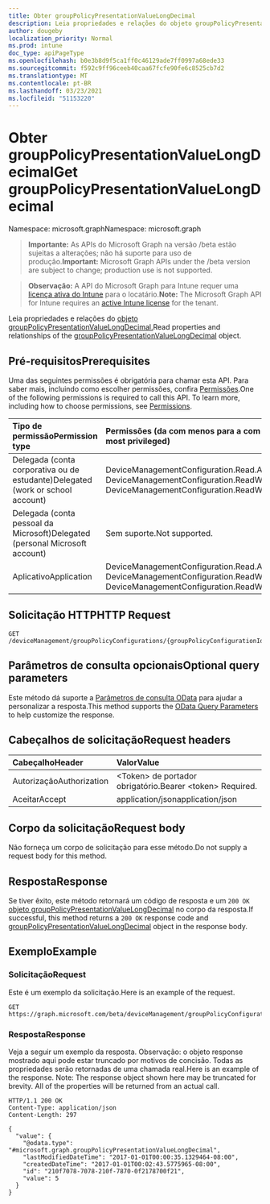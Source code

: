 ```yaml
---
title: Obter groupPolicyPresentationValueLongDecimal
description: Leia propriedades e relações do objeto groupPolicyPresentationValueLongDecimal.
author: dougeby
localization_priority: Normal
ms.prod: intune
doc_type: apiPageType
ms.openlocfilehash: b0e3b8d9f5ca1ff0c46129ade7ff0997a68ede33
ms.sourcegitcommit: f592c9ff96ceeb40caa67fcfe90fe6c8525cb7d2
ms.translationtype: MT
ms.contentlocale: pt-BR
ms.lasthandoff: 03/23/2021
ms.locfileid: "51153220"
---
```

# <a name="get-grouppolicypresentationvaluelongdecimal"></a><span data-ttu-id="ddcca-103">Obter groupPolicyPresentationValueLongDecimal</span><span class="sxs-lookup"><span data-stu-id="ddcca-103">Get groupPolicyPresentationValueLongDecimal</span></span>

<span data-ttu-id="ddcca-104">Namespace: microsoft.graph</span><span class="sxs-lookup"><span data-stu-id="ddcca-104">Namespace: microsoft.graph</span></span>

> <span data-ttu-id="ddcca-105">**Importante:** As APIs do Microsoft Graph na versão /beta estão sujeitas a alterações; não há suporte para uso de produção.</span><span class="sxs-lookup"><span data-stu-id="ddcca-105">**Important:** Microsoft Graph APIs under the /beta version are subject to change; production use is not supported.</span></span>

> <span data-ttu-id="ddcca-106">**Observação:** A API do Microsoft Graph para Intune requer uma [licença ativa do Intune](https://go.microsoft.com/fwlink/?linkid=839381) para o locatário.</span><span class="sxs-lookup"><span data-stu-id="ddcca-106">**Note:** The Microsoft Graph API for Intune requires an [active Intune license](https://go.microsoft.com/fwlink/?linkid=839381) for the tenant.</span></span>

<span data-ttu-id="ddcca-107">Leia propriedades e relações do [objeto groupPolicyPresentationValueLongDecimal.](../resources/intune-grouppolicy-grouppolicypresentationvaluelongdecimal.md)</span><span class="sxs-lookup"><span data-stu-id="ddcca-107">Read properties and relationships of the [groupPolicyPresentationValueLongDecimal](../resources/intune-grouppolicy-grouppolicypresentationvaluelongdecimal.md) object.</span></span>

## <a name="prerequisites"></a><span data-ttu-id="ddcca-108">Pré-requisitos</span><span class="sxs-lookup"><span data-stu-id="ddcca-108">Prerequisites</span></span>
<span data-ttu-id="ddcca-p101">Uma das seguintes permissões é obrigatória para chamar esta API. Para saber mais, incluindo como escolher permissões, confira [Permissões](/graph/permissions-reference).</span><span class="sxs-lookup"><span data-stu-id="ddcca-p101">One of the following permissions is required to call this API. To learn more, including how to choose permissions, see [Permissions](/graph/permissions-reference).</span></span>

|<span data-ttu-id="ddcca-111">Tipo de permissão</span><span class="sxs-lookup"><span data-stu-id="ddcca-111">Permission type</span></span>|<span data-ttu-id="ddcca-112">Permissões (da com menos para a com mais privilégios)</span><span class="sxs-lookup"><span data-stu-id="ddcca-112">Permissions (from least to most privileged)</span></span>|
|:---|:---|
|<span data-ttu-id="ddcca-113">Delegada (conta corporativa ou de estudante)</span><span class="sxs-lookup"><span data-stu-id="ddcca-113">Delegated (work or school account)</span></span>|<span data-ttu-id="ddcca-114">DeviceManagementConfiguration.Read.All, DeviceManagementConfiguration.ReadWrite.All</span><span class="sxs-lookup"><span data-stu-id="ddcca-114">DeviceManagementConfiguration.Read.All, DeviceManagementConfiguration.ReadWrite.All</span></span>|
|<span data-ttu-id="ddcca-115">Delegada (conta pessoal da Microsoft)</span><span class="sxs-lookup"><span data-stu-id="ddcca-115">Delegated (personal Microsoft account)</span></span>|<span data-ttu-id="ddcca-116">Sem suporte.</span><span class="sxs-lookup"><span data-stu-id="ddcca-116">Not supported.</span></span>|
|<span data-ttu-id="ddcca-117">Aplicativo</span><span class="sxs-lookup"><span data-stu-id="ddcca-117">Application</span></span>|<span data-ttu-id="ddcca-118">DeviceManagementConfiguration.Read.All, DeviceManagementConfiguration.ReadWrite.All</span><span class="sxs-lookup"><span data-stu-id="ddcca-118">DeviceManagementConfiguration.Read.All, DeviceManagementConfiguration.ReadWrite.All</span></span>|

## <a name="http-request"></a><span data-ttu-id="ddcca-119">Solicitação HTTP</span><span class="sxs-lookup"><span data-stu-id="ddcca-119">HTTP Request</span></span>
<!-- {
  "blockType": "ignored"
}
-->
``` http
GET /deviceManagement/groupPolicyConfigurations/{groupPolicyConfigurationId}/definitionValues/{groupPolicyDefinitionValueId}/presentationValues/{groupPolicyPresentationValueId}
```

## <a name="optional-query-parameters"></a><span data-ttu-id="ddcca-120">Parâmetros de consulta opcionais</span><span class="sxs-lookup"><span data-stu-id="ddcca-120">Optional query parameters</span></span>
<span data-ttu-id="ddcca-121">Este método dá suporte a [Parâmetros de consulta OData](/graph/query-parameters) para ajudar a personalizar a resposta.</span><span class="sxs-lookup"><span data-stu-id="ddcca-121">This method supports the [OData Query Parameters](/graph/query-parameters) to help customize the response.</span></span>

## <a name="request-headers"></a><span data-ttu-id="ddcca-122">Cabeçalhos de solicitação</span><span class="sxs-lookup"><span data-stu-id="ddcca-122">Request headers</span></span>
|<span data-ttu-id="ddcca-123">Cabeçalho</span><span class="sxs-lookup"><span data-stu-id="ddcca-123">Header</span></span>|<span data-ttu-id="ddcca-124">Valor</span><span class="sxs-lookup"><span data-stu-id="ddcca-124">Value</span></span>|
|:---|:---|
|<span data-ttu-id="ddcca-125">Autorização</span><span class="sxs-lookup"><span data-stu-id="ddcca-125">Authorization</span></span>|<span data-ttu-id="ddcca-126">&lt;Token&gt; de portador obrigatório.</span><span class="sxs-lookup"><span data-stu-id="ddcca-126">Bearer &lt;token&gt; Required.</span></span>|
|<span data-ttu-id="ddcca-127">Aceitar</span><span class="sxs-lookup"><span data-stu-id="ddcca-127">Accept</span></span>|<span data-ttu-id="ddcca-128">application/json</span><span class="sxs-lookup"><span data-stu-id="ddcca-128">application/json</span></span>|

## <a name="request-body"></a><span data-ttu-id="ddcca-129">Corpo da solicitação</span><span class="sxs-lookup"><span data-stu-id="ddcca-129">Request body</span></span>
<span data-ttu-id="ddcca-130">Não forneça um corpo de solicitação para esse método.</span><span class="sxs-lookup"><span data-stu-id="ddcca-130">Do not supply a request body for this method.</span></span>

## <a name="response"></a><span data-ttu-id="ddcca-131">Resposta</span><span class="sxs-lookup"><span data-stu-id="ddcca-131">Response</span></span>
<span data-ttu-id="ddcca-132">Se tiver êxito, este método retornará um código de resposta e um `200 OK` [objeto groupPolicyPresentationValueLongDecimal](../resources/intune-grouppolicy-grouppolicypresentationvaluelongdecimal.md) no corpo da resposta.</span><span class="sxs-lookup"><span data-stu-id="ddcca-132">If successful, this method returns a `200 OK` response code and [groupPolicyPresentationValueLongDecimal](../resources/intune-grouppolicy-grouppolicypresentationvaluelongdecimal.md) object in the response body.</span></span>

## <a name="example"></a><span data-ttu-id="ddcca-133">Exemplo</span><span class="sxs-lookup"><span data-stu-id="ddcca-133">Example</span></span>

### <a name="request"></a><span data-ttu-id="ddcca-134">Solicitação</span><span class="sxs-lookup"><span data-stu-id="ddcca-134">Request</span></span>
<span data-ttu-id="ddcca-135">Este é um exemplo da solicitação.</span><span class="sxs-lookup"><span data-stu-id="ddcca-135">Here is an example of the request.</span></span>
``` http
GET https://graph.microsoft.com/beta/deviceManagement/groupPolicyConfigurations/{groupPolicyConfigurationId}/definitionValues/{groupPolicyDefinitionValueId}/presentationValues/{groupPolicyPresentationValueId}
```

### <a name="response"></a><span data-ttu-id="ddcca-136">Resposta</span><span class="sxs-lookup"><span data-stu-id="ddcca-136">Response</span></span>
<span data-ttu-id="ddcca-p102">Veja a seguir um exemplo da resposta. Observação: o objeto response mostrado aqui pode estar truncado por motivos de concisão. Todas as propriedades serão retornadas de uma chamada real.</span><span class="sxs-lookup"><span data-stu-id="ddcca-p102">Here is an example of the response. Note: The response object shown here may be truncated for brevity. All of the properties will be returned from an actual call.</span></span>
``` http
HTTP/1.1 200 OK
Content-Type: application/json
Content-Length: 297

{
  "value": {
    "@odata.type": "#microsoft.graph.groupPolicyPresentationValueLongDecimal",
    "lastModifiedDateTime": "2017-01-01T00:00:35.1329464-08:00",
    "createdDateTime": "2017-01-01T00:02:43.5775965-08:00",
    "id": "210f7078-7078-210f-7870-0f2178700f21",
    "value": 5
  }
}
```




